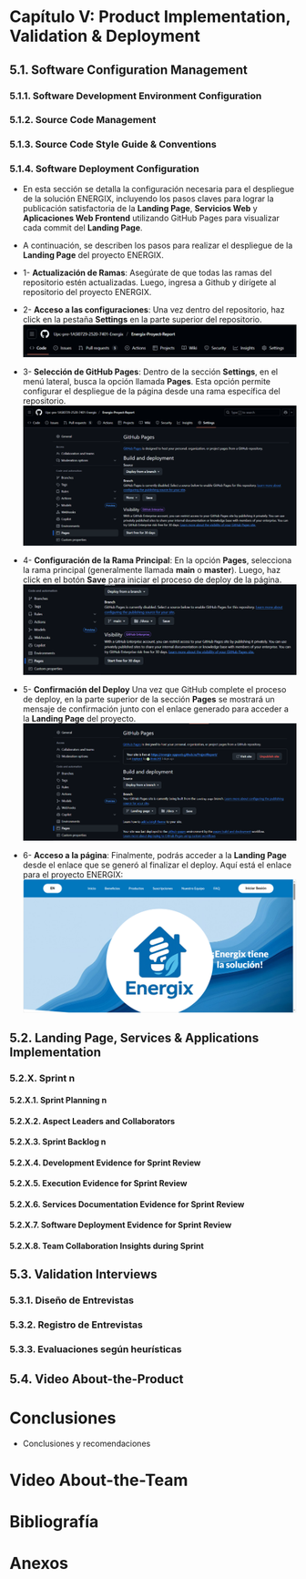 # Capítulo V: Product Implementation, Validation & Deployment

## 5.1. Software Configuration Management
### 5.1.1. Software Development Environment Configuration
### 5.1.2. Source Code Management
### 5.1.3. Source Code Style Guide & Conventions
### 5.1.4. Software Deployment Configuration
- En esta sección se detalla la configuración necesaria para el despliegue de la solución ENERGIX, incluyendo los pasos claves para lograr la publicación satisfactoria de la **Landing Page**, **Servicios Web** y **Aplicaciones Web Frontend** utilizando GitHub Pages para visualizar cada commit del **Landing Page**.

- A continuación, se describen los pasos para realizar el despliegue de la **Landing Page** del proyecto ENERGIX.
- 1- **Actualización de Ramas**: Asegúrate de que todas las ramas del repositorio estén actualizadas. Luego, ingresa a Github y dirígete al repositorio del proyecto ENERGIX.
- 2- **Acceso a las configuraciones**: Una vez dentro del repositorio, haz click en la pestaña **Settings** en la parte superior del repositorio.
![Configuration.png](../assets/Configuration.png)
- 3- **Selección de GitHub Pages**: Dentro de la sección **Settings**, en el menú lateral, busca la opción llamada **Pages**. Esta opción permite configurar el despliegue de la página desde una rama específica del repositorio.
![Deploy.png](../assets/Deploy.png)
- 4- **Configuración de la Rama Principal**: En la opción **Pages**, selecciona la rama principal (generalmente llamada **main** o **master**). Luego, haz click en el botón **Save** para iniciar el proceso de deploy de la página.
![GitHub-Pages.png](../assets/GitHub-Pages.png)
- 5- **Confirmación del Deploy** Una vez que GitHub complete el proceso de deploy, en la parte superior de la sección **Pages** se mostrará un mensaje de confirmación junto con el enlace generado para acceder a la **Landing Page** del proyecto.
![URL.png](../assets/URL.png)
- 6- **Acceso a la página**: Finalmente, podrás acceder a la **Landing Page** desde el enlace que se generó al finalizar el deploy. Aquí está el enlace para el proyecto ENERGIX:
![Landing-Page.png](../assets/Landing-Page.png)
## 5.2. Landing Page, Services & Applications Implementation
### 5.2.X. Sprint n
#### 5.2.X.1. Sprint Planning n
#### 5.2.X.2. Aspect Leaders and Collaborators
#### 5.2.X.3. Sprint Backlog n
#### 5.2.X.4. Development Evidence for Sprint Review
#### 5.2.X.5. Execution Evidence for Sprint Review
#### 5.2.X.6. Services Documentation Evidence for Sprint Review
#### 5.2.X.7. Software Deployment Evidence for Sprint Review
#### 5.2.X.8. Team Collaboration Insights during Sprint

## 5.3. Validation Interviews
### 5.3.1. Diseño de Entrevistas
### 5.3.2. Registro de Entrevistas
### 5.3.3. Evaluaciones según heurísticas

## 5.4. Video About-the-Product

# Conclusiones
- Conclusiones y recomendaciones

# Video About-the-Team

# Bibliografía

# Anexos
